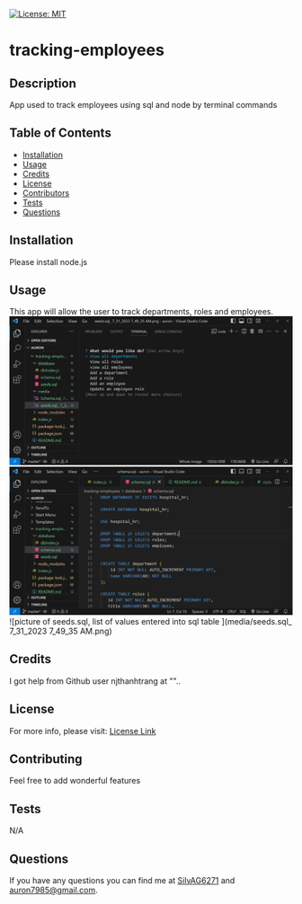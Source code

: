 
  [![License: MIT](https://img.shields.io/badge/License-MIT-yellow.svg)](https://opensource.org/licenses/MIT)

# tracking-employees


## Description
App used to track employees using sql and node by terminal commands

## Table of Contents
- [Installation](#Installation)
- [Usage](#Usage)
- [Credits](#Credits)
- [License](#License)
- [Contributors](#Contributing)
- [Tests](#Tests)
- [Questions](#Questions)

## Installation
Please install node.js 
  
## Usage 
This app will allow the user to track departments, roles and employees.
![picture of terminal questions and index.js ](media/noteTracker.png)
![picture of Schema.sql, hospital_hr database and tables(department, roles, and employee) ](media/Schema.png)
![picture of seeds.sql, list of values entered into sql table ](media/seeds.sql_ 7_31_2023 7_49_35 AM.png)
![]()



## Credits
I got help from Github user njthanhtrang at ""..


## License 
For more info, please visit: [License Link](https://opensource.org/licenses/MIT)


## Contributing
Feel free to add wonderful features

## Tests 
N/A

## Questions 
If you have any questions you can find me at [SilvAG6271](https://github.com/SilvAG6271) and <a href="mailto:auron7985@gmail.com">auron7985@gmail.com</a>.
